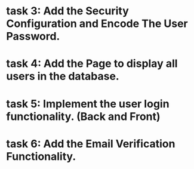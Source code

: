 
# task 3: Add the Security Configuration and Encode The User Password.
# task 4: Add the Page to display all users in the database.
# task 5: Implement the user login functionality. (Back and Front)
# task 6: Add the Email Verification Functionality.
